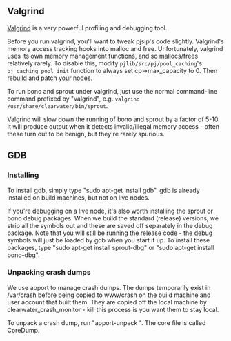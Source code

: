 ## Valgrind

[Valgrind](http://valgrind.org/) is a very powerful profiling and debugging tool. 

Before you run valgrind, you'll want to tweak pjsip's code slightly.  Valgrind's memory access tracking hooks into malloc and free.  Unfortunately, valgrind uses its own memory management functions, and so mallocs/frees relatively rarely.  To disable this, modify `pjlib/src/pj/pool_caching`'s `pj_caching_pool_init` function to always set cp->max_capacity to 0.  Then rebuild and patch your nodes.

To run bono and sprout under valgrind, just use the normal command-line command prefixed by "valgrind", e.g. `valgrind /usr/share/clearwater/bin/sprout`.

Valgrind will slow down the running of bono and sprout by a factor of 5-10.  It will produce output when it detects invalid/illegal memory access - often these turn out to be benign, but they're rarely spurious.

## GDB 
### Installing
To install gdb, simply type "sudo apt-get install gdb".  gdb is already installed on build machines, but not on live nodes.

If you're debugging on a live node, it's also worth installing the sprout or bono debug packages.  When we build the standard (release) versions, we strip all the symbols out and these are saved off separately in the debug package.  Note that you will still be running the release code - the debug symbols will just be loaded by gdb when you start it up.  To install these packages, type "sudo apt-get install sprout-dbg" or "sudo apt-get install bono-dbg".

### Unpacking crash dumps

We use apport to manage crash dumps.  The dumps temporarily exist in /var/crash before being copied to www/crash on the build machine and user account that built them.  They are copied off the local machine by clearwater_crash_monitor - kill this process is you want them to stay local.

To unpack a crash dump, run "apport-unpack <crash dump name> <directory to unpack into>".  The core file is called CoreDump.
